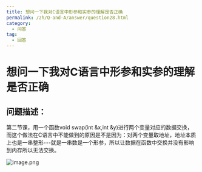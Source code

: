 ```yaml
---
title: 想问一下我对C语言中形参和实参的理解是否正确
permalink: /zh/Q-and-A/answer/question28.html
category:
  - 问答
tag:
  - 回答
---
```


# 想问一下我对C语言中形参和实参的理解是否正确
## 问题描述：
第二节课，用一个函数void swap(int &x,int &y)进行两个变量对应的数据交换，而这个做法在C语言中不能做到的原因是不是因为：对两个变量取地址，地址本质上也是一串整形---就是一串数是一个形参，所以让数据在函数中交换并没有影响到内存所以无法交换。

![image.png](https://s2.loli.net/2024/09/30/5oa7lDTNLp1ZY6m.png)